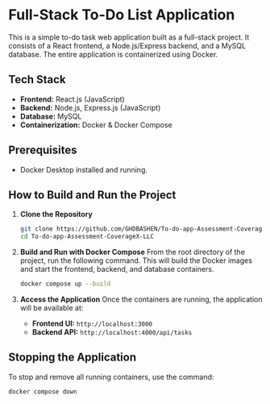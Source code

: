 # Full-Stack To-Do List Application

This is a simple to-do task web application built as a full-stack project. It consists of a React frontend, a Node.js/Express backend, and a MySQL database. The entire application is containerized using Docker.

## Tech Stack

* **Frontend:** React.js (JavaScript)
* **Backend:** Node.js, Express.js (JavaScript)
* **Database:** MySQL
* **Containerization:** Docker & Docker Compose

## Prerequisites

* Docker Desktop installed and running.

## How to Build and Run the Project

1.  **Clone the Repository**
    ```bash
    git clone https://github.com/GHDBASHEN/To-do-app-Assessment-CoverageX-LLC.git
    cd To-do-app-Assessment-CoverageX-LLC
    ```

2.  **Build and Run with Docker Compose**
    From the root directory of the project, run the following command. This will build the Docker images and start the frontend, backend, and database containers.
    ```bash
    docker compose up --build
    ```

3.  **Access the Application**
    Once the containers are running, the application will be available at:
    * **Frontend UI:** `http://localhost:3000`
    * **Backend API:** `http://localhost:4000/api/tasks`

## Stopping the Application

To stop and remove all running containers, use the command:
```bash
docker compose down
```